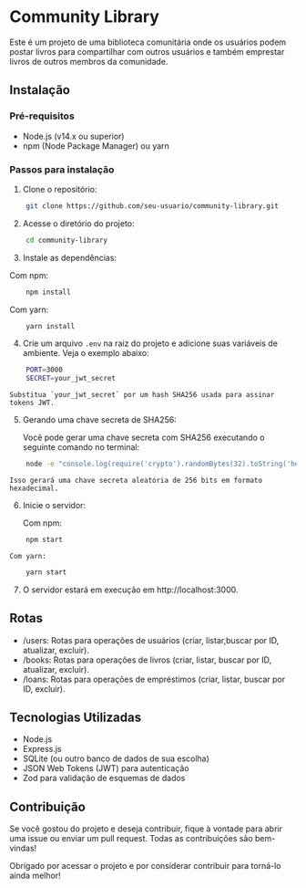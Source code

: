 # Community Library

Este é um projeto de uma biblioteca comunitária onde os usuários podem postar livros para compartilhar com outros usuários e também emprestar livros de outros membros da comunidade.

## Instalação

### Pré-requisitos

- Node.js (v14.x ou superior)
- npm (Node Package Manager) ou yarn

### Passos para instalação

1. Clone o repositório:

```bash
    git clone https://github.com/seu-usuario/community-library.git
```

2. Acesse o diretório do projeto:

```bash
    cd community-library
```

3. Instale as dependências:

Com npm:

```bash
    npm install
```

Com yarn:

```bash
    yarn install
```

4. Crie um arquivo `.env` na raiz do projeto e adicione suas variáveis de ambiente. Veja o exemplo abaixo:

```bash
    PORT=3000
    SECRET=your_jwt_secret
```

    Substitua `your_jwt_secret` por um hash SHA256 usada para assinar tokens JWT.

5. Gerando uma chave secreta de SHA256:

    Você pode gerar uma chave secreta com SHA256 executando o seguinte comando no terminal:

```bash
    node -e "console.log(require('crypto').randomBytes(32).toString('hex'))"
```

    Isso gerará uma chave secreta aleatória de 256 bits em formato hexadecimal.

6. Inicie o servidor:

    Com npm:

```bash
    npm start
```

    Com yarn:

```bash
    yarn start
```

7. O servidor estará em execução em http://localhost:3000.

## Rotas

- /users: Rotas para operações de usuários (criar, listar,buscar por ID, atualizar, excluir).
- /books: Rotas para operações de livros (criar, listar, buscar por ID, atualizar, excluir).
- /loans: Rotas para operações de empréstimos (criar, listar, buscar por ID, excluir).

## Tecnologias Utilizadas

- Node.js
- Express.js
- SQLite (ou outro banco de dados de sua escolha)
- JSON Web Tokens (JWT) para autenticação
- Zod para validação de esquemas de dados

## Contribuição

Se você gostou do projeto e deseja contribuir, fique à vontade para abrir uma issue ou enviar um pull request. Todas as contribuições são bem-vindas!

Obrigado por acessar o projeto e por considerar contribuir para torná-lo ainda melhor!
